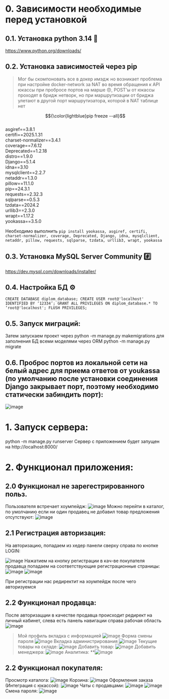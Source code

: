 # 0. Зависимости необходимые перед установкой

## 0.1. Установка python 3.14 :snake:	
https://www.python.org/downloads/

## 0.2. Установка зависимостей через pip
>Мог бы скомпоновать все в докер имэдж но возникает проблема при настройке docker-network за NAT во время обращения к API юкассы при пробросе портов на марше :disappointed:, POST'ы от юкассы проходят в бридж нетворк, но при маршрутизации от бриджа улетают в другой порт маршрутизатора, которой в NAT таблице нет

$${\color{lightblue}pip freeze --all}$$	<br/>
asgiref==3.8.1 <br/>
certifi==2025.1.31 <br/>
charset-normalizer==3.4.1 <br/>
coverage==7.6.12 <br/>
Deprecated==1.2.18 <br/>
distro==1.9.0 <br/>
Django==5.1.4 <br/>
idna==3.10 <br/>
mysqlclient==2.2.7 <br/>
netaddr==1.3.0 <br/>
pillow==11.1.0 <br/>
pip==24.3.1 <br/>
requests==2.32.3 <br/>
sqlparse==0.5.3 <br/> 
tzdata==2024.2 <br/>
urllib3==2.3.0 <br/>
wrapt==1.17.2 <br/>
yookassa==3.5.0

Необходимо выполнить <code>pip install yookassa, asgiref, certifi, charset-normalizer, coverage, Deprecated, Django, idna, mysqlclient, netaddr, pillow, requests, sqlparse, tzdata, urllib3, wrapt, yookassa </code>

## 0.3. Установка MySQL Server Community :hash:	
https://dev.mysql.com/downloads/installer/

## 0.4. Настройка БД :gear:
<code>CREATE DATABASE diplom_database;
CREATE USER root@'localhost' IDENTIFIED BY ‘12334’;
GRANT ALL PRIVILEGES ON diplom_database.* TO ‘root@'localhost';
FLUSH PRIVILEGES;</code>

## 0.5. Запуск миграций:
Затем запускаем проект через python -m manage.py makemigrations для заполнения БД всеми моделями через ORM
python -m manage.py migrate

## 0.6. Проброс портов из локальной сети на белый адрес для приема ответов от youkassa (по умолчанию после установки соединения Django закрывает порт, поэтому необходимо статически забиндить порт):
![image](https://github.com/user-attachments/assets/e66b97d2-eaed-48c8-9311-16f0d273c16a)

# 1. Запуск сервера:
python -m manage.py runserver
Сервер с приложением будет запущен на http://localhost:8000/

# 2. Функционал приложения:
## 2.0 Функционал не зарегестрированного польз.
Пользователя встречает хоумпейдж:
![image](https://github.com/user-attachments/assets/d05bae2f-cba5-4b3d-8534-dab194a762b6)
Можно перейти в каталог, по умолчанию если ни один продавец не добавил товар предложения отсутствуют:
![image](https://github.com/user-attachments/assets/14337cd2-19f5-44d4-81e8-3a0f07dcb847)

## 2.1 Регистрация авторизация:
На авторизацию, попадаем из хедер панели сверху справа по кнопке LOGIN:

![image](https://github.com/user-attachments/assets/655d8494-fc52-49db-bc21-aa31be7513b3)
Нажатием на кнопку регистрации в кач-ве покупателя продавца попадаем на соответствующие регистрационные страницы:
![image](https://github.com/user-attachments/assets/8968c01b-8c13-48d9-a488-f156a53d410b) ![image](https://github.com/user-attachments/assets/c5f9dd23-cd60-4f1a-8872-1af354f01942)

При регистрации нас редиректит на хоумпейдж после чего авторизуемся 

## 2.2 Функционал продавца:
После авторизацции в качестве продавца происходит редирект на личный кабинет, слева есть панель навигации справа рабочая область
![image](https://github.com/user-attachments/assets/b687ac82-c8f3-4e36-a6e4-f9e864468594)
> Мой профиль вкладка с информацией
![image](https://github.com/user-attachments/assets/a8f4d33e-9aeb-42e6-9d7a-0232c183b835)
> Форма смены пароля
![image](https://github.com/user-attachments/assets/ffc2af40-c4fd-4009-8ced-702ee194cfc1)
> Вкладка администрирования
![image](https://github.com/user-attachments/assets/b35b2a87-97b6-4462-97eb-7b83f2958aa2)
> Текущие товары на складе:
![image](https://github.com/user-attachments/assets/0b9ba999-50b1-49b4-9dd6-83be5b306887)
> Добавить товар:
![image](https://github.com/user-attachments/assets/79bcb247-1825-437c-9f31-a9bf93281384)
> Добавить менеджера:
![image](https://github.com/user-attachments/assets/4f8560ab-f6da-4cd2-8a5a-4d08d908eb60)
> Аналитика:
**![image](https://github.com/user-attachments/assets/653756c2-4fc5-4e82-910e-4c3425e5d95e)
## 2.2 Функционал покупателя:
Просмотр каталога:
![image](https://github.com/user-attachments/assets/6e125269-8bd5-429f-a851-2fd42e69eb21)
Корзина:
![image](https://github.com/user-attachments/assets/5416b56b-bcda-491a-b61f-b1aee1db8ce1)
Оформления заказа (Интеграция с юкассой):
![image](https://github.com/user-attachments/assets/2efed2a7-485d-4950-97c3-8a1939125d4e)
Чаты с продавцами:
![image](https://github.com/user-attachments/assets/cb200055-cdb9-4028-a525-41249e39498e)
![image](https://github.com/user-attachments/assets/bd46c852-e6dc-4789-8c75-3d1211cf2b24)
Смена пароля:
![image](https://github.com/user-attachments/assets/eef2a5fe-aa40-48b7-b5d9-dc07dfa0dbaf)
